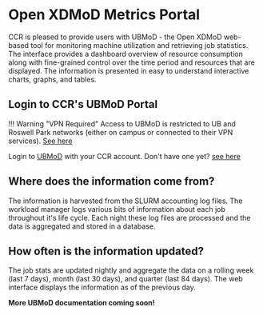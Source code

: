 # Open XDMoD Metrics Portal  

CCR is pleased to provide users with UBMoD - the Open XDMoD web-based tool for monitoring machine utilization and retrieving job statistics.  The interface provides a dashboard overview of resource consumption along with fine-grained control over the time period and resources that are displayed. The information is presented in easy to understand interactive charts, graphs, and tables.


## Login to CCR's UBMoD Portal  

!!! Warning "VPN Required"
    Access to UBMoD is restricted to UB and Roswell Park networks
    (either on campus or connected to their VPN services). [See here](../getting-access.md#vpn-access)  

Login to [UBMoD](https://ubmod.ccr.buffalo.edu) with your CCR account.  Don't have one yet? [see here](../getting-access.md)


## Where does the information come from?
The information is harvested from the SLURM accounting log files. The workload manager logs various bits of information about each job throughout it's life cycle. Each night these log files are processed and the data is aggregated and stored in a database.

## How often is the information updated?
The job stats are updated nightly and aggregate the data on a rolling week (last 7 days), month (last 30 days), and quarter (last 84 days). The web interface displays the information as of the previous day.

**More UBMoD documentation coming soon!**

